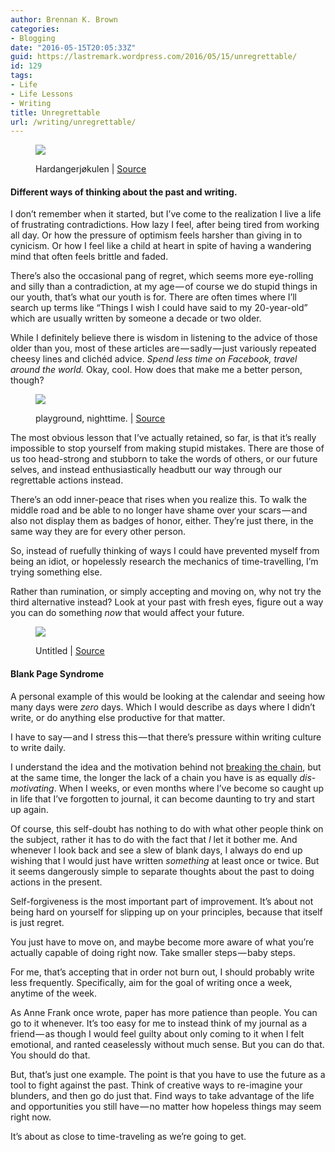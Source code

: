 ```yaml
---
author: Brennan K. Brown
categories:
- Blogging
date: "2016-05-15T20:05:33Z"
guid: https://lastremark.wordpress.com/2016/05/15/unregrettable/
id: 129
tags:
- Life
- Life Lessons
- Writing
title: Unregrettable
url: /writing/unregrettable/
---
```


<figure class="wp-caption">

<img data-width="4000" data-height="3000" src="https://cdn-images-1.medium.com/max/2560/1*QjBd3ycWZzvBL7LUcZ9PjA.jpeg" /> <figcaption class="wp-caption-text">Hardangerjøkulen | <a href="https://www.flickr.com/photos/neilbanas/8753651011" target="_blank" rel="noopener noreferrer">Source</a></figcaption></figure>

#### Different ways of thinking about the past and writing.

<span>I</span> don’t remember when it started, but I’ve come to the realization I live a life of frustrating contradictions. How lazy I feel, after being tired from working all day. Or how the pressure of optimism feels harsher than giving in to cynicism. Or how I feel like a child at heart in spite of having a wandering mind that often feels brittle and faded.

There’s also the occasional pang of regret, which seems more eye-rolling and silly than a contradiction, at my age — of course we do stupid things in our youth, that’s what our youth is for. There are often times where I’ll search up terms like “Things I wish I could have said to my 20-year-old” which are usually written by someone a decade or two older.

<!--more-->

While I definitely believe there is wisdom in listening to the advice of those older than you, most of these articles are — sadly — just variously repeated cheesy lines and clichéd advice. _Spend less time on Facebook, travel around the world._ Okay, cool. How does that make me a better person, though?

<figure class="wp-caption">

<img data-width="1024" data-height="819" src="https://cdn-images-1.medium.com/max/800/1*AqTqAd76nI0zpMy0dPTfUg.jpeg" /> <figcaption class="wp-caption-text">playground, nighttime. | <a href="https://www.flickr.com/photos/brhefele/6321632934" target="_blank" rel="noopener noreferrer">Source</a></figcaption></figure>

<span>T</span>he most obvious lesson that I’ve actually retained, so far, is that it’s really impossible to stop yourself from making stupid mistakes. There are those of us too head-strong and stubborn to take the words of others, or our future selves, and instead enthusiastically headbutt our way through our regrettable actions instead.

There’s an odd inner-peace that rises when you realize this. To walk the middle road and be able to no longer have shame over your scars — and also not display them as badges of honor, either. They’re just there, in the same way they are for every other person.

So, instead of ruefully thinking of ways I could have prevented myself from being an idiot, or hopelessly research the mechanics of time-travelling, I’m trying something else.

Rather than rumination, or simply accepting and moving on, why not try the third alternative instead? Look at your past with fresh eyes, figure out a way you can do something _now_ that would affect your future.

<figure class="wp-caption">

<img data-width="6510" data-height="4345" src="https://cdn-images-1.medium.com/max/600/1*DgDWvPwyoV3fgF3hytqo9w.jpeg" /> <figcaption class="wp-caption-text">Untitled | <a href="https://www.pexels.com/photo/black-and-white-apple-iphone-smartphone-5299/" target="_blank" rel="noopener noreferrer">Source</a></figcaption></figure>

#### Blank Page Syndrome

A personal example of this would be looking at the calendar and seeing how many days were _zero_ days. Which I would describe as days where I didn’t write, or do anything else productive for that matter.

I have to say — and I stress this — that there’s pressure within writing culture to write daily.

<span>I</span> understand the idea and the motivation behind not <a href="https://www.writersstore.com/dont-break-the-chain-jerry-seinfeld/" target="_blank" rel="noopener noreferrer">breaking the chain</a>, but at the same time, the longer the lack of a chain you have is as equally _dis-motivating_. When I weeks, or even months where I’ve become so caught up in life that I’ve forgotten to journal, it can become daunting to try and start up again.

Of course, this self-doubt has nothing to do with what other people think on the subject, rather it has to do with the fact that _I_ let it bother me. And whenever I look back and see a slew of blank days, I always do end up wishing that I would just have written _something_ at least once or twice. But it seems dangerously simple to separate thoughts about the past to doing actions in the present.

Self-forgiveness is the most important part of improvement. It’s about not being hard on yourself for slipping up on your principles, because that itself is just regret.

You just have to move on, and maybe become more aware of what you’re actually capable of doing right now. Take smaller steps — baby steps.

For me, that’s accepting that in order not burn out, I should probably write less frequently. Specifically, aim for the goal of writing once a week, anytime of the week.

As Anne Frank once wrote, paper has more patience than people. You can go to it whenever. It’s too easy for me to instead think of my journal as a friend — as though I would feel guilty about only coming to it when I felt emotional, and ranted ceaselessly without much sense. But you can do that. You should do that.

<span>B</span>ut, that’s just one example. The point is that you have to use the future as a tool to fight against the past. Think of creative ways to re-imagine your blunders, and then go do just that. Find ways to take advantage of the life and opportunities you still have — no matter how hopeless things may seem right now.

It’s about as close to time-traveling as we’re going to get.
